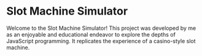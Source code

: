 # Slot Machine Simulator

Welcome to the Slot Machine Simulator! This project was developed by me as an enjoyable and educational endeavor to explore the depths of JavaScript programming. It replicates the experience of a casino-style slot machine.
